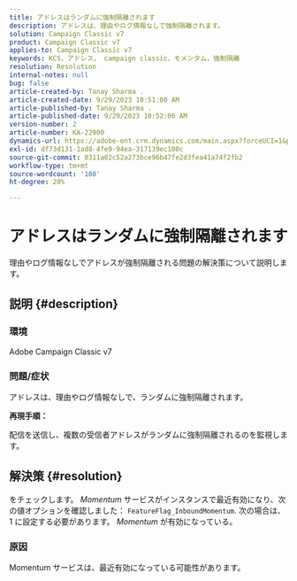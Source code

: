 ```yaml
---
title: アドレスはランダムに強制隔離されます
description: アドレスは、理由やログ情報なしで強制隔離されます。
solution: Campaign Classic v7
product: Campaign Classic v7
applies-to: Campaign Classic v7
keywords: KCS，アドレス， campaign classic，モメンタム，強制隔離
resolution: Resolution
internal-notes: null
bug: false
article-created-by: Tanay Sharma .
article-created-date: 9/29/2023 10:51:00 AM
article-published-by: Tanay Sharma .
article-published-date: 9/29/2023 10:52:06 AM
version-number: 2
article-number: KA-22900
dynamics-url: https://adobe-ent.crm.dynamics.com/main.aspx?forceUCI=1&pagetype=entityrecord&etn=knowledgearticle&id=4cd8bb0f-b65e-ee11-be6f-6045bd0065f9
exl-id: df73d131-1ad8-4fe9-94ea-317139ec100c
source-git-commit: 0311a02c52a273bce96b47fe2d3fea41a74f2fb2
workflow-type: tm+mt
source-wordcount: '108'
ht-degree: 20%

---
```


# アドレスはランダムに強制隔離されます


理由やログ情報なしでアドレスが強制隔離される問題の解決策について説明します。

## 説明 {#description}


### 環境

Adobe Campaign Classic v7



### 問題/症状

アドレスは、理由やログ情報なしで、ランダムに強制隔離されます。



<b>再現手順：</b>

配信を送信し、複数の受信者アドレスがランダムに強制隔離されるのを監視します。


## 解決策 {#resolution}


をチェックします。 *Momentum* サービスがインスタンスで最近有効になり、次の値オプションを確認しました： `FeatureFlag_InboundMomentum`. 次の場合は、1 に設定する必要があります。 *Momentum* が有効になっている。

### 原因

Momentum サービスは、最近有効になっている可能性があります。
